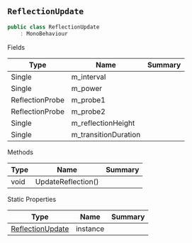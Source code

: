 ## `ReflectionUpdate`

```csharp
public class ReflectionUpdate
    : MonoBehaviour

```

Fields

| Type | Name | Summary | 
| --- | --- | --- | 
| Single | m_interval |  | 
| Single | m_power |  | 
| ReflectionProbe | m_probe1 |  | 
| ReflectionProbe | m_probe2 |  | 
| Single | m_reflectionHeight |  | 
| Single | m_transitionDuration |  | 


Methods

| Type | Name | Summary | 
| --- | --- | --- | 
| void | UpdateReflection() |  | 


Static Properties

| Type | Name | Summary | 
| --- | --- | --- | 
| [ReflectionUpdate](./ReflectionUpdate.md) | instance |  | 


